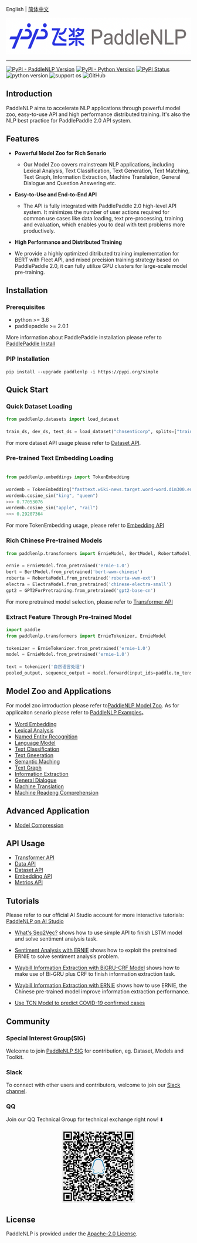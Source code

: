 English | [简体中文](./README.md)

<p align="center">
  <img src="./docs/imgs/paddlenlp.png" width="520" height ="100" />
</p>

---------------------------------------------------------------------------------

[![PyPI - PaddleNLP Version](https://img.shields.io/pypi/v/paddlenlp.svg?label=pip&logo=PyPI&logoColor=white)](https://pypi.org/project/paddlenlp/)
[![PyPI - Python Version](https://img.shields.io/pypi/pyversions/paddlenlp)](https://pypi.org/project/paddlenlp/)
[![PyPI Status](https://pepy.tech/badge/paddlenlp/month)](https://pepy.tech/project/paddlenlp)
![python version](https://img.shields.io/badge/python-3.6+-orange.svg)
![support os](https://img.shields.io/badge/os-linux%2C%20win%2C%20mac-yellow.svg)
![GitHub](https://img.shields.io/github/license/maiot-io/paddlenlp)

## Introduction

PaddleNLP aims to accelerate NLP applications through powerful model zoo, easy-to-use API and high performance distributed training. It's also the NLP best practice for PaddlePaddle 2.0 API system.

## Features

* **Powerful Model Zoo for Rich Senario**
  - Our Model Zoo covers mainstream NLP applications, including Lexical Analysis, Text Classification, Text Generation, Text Matching, Text Graph, Information Extraction, Machine Translation, General Dialogue and Question Answering etc.

* **Easy-to-Use and End-to-End API**
  - The API is fully integrated with PaddlePaddle 2.0 high-level API system. It minimizes the number of user actions required for common use cases like data loading, text pre-processing, training and evaluation, which enables you to deal with text problems more productively.

* **High Performance and Distributed Training**
-  We provide a highly optimized ditributed training implementation for BERT with Fleet API, and mixed precision training strategy based on PaddlePaddle 2.0, it can fully utilize GPU clusters for large-scale model pre-training.


## Installation

### Prerequisites

* python >= 3.6
* paddlepaddle >= 2.0.1

More information about PaddlePaddle installation please refer to [PaddlePaddle Install](https://www.paddlepaddle.org.cn/install/quick?docurl=/documentation/docs/zh/install/conda/linux-conda.html)

### PIP Installation

```
pip install --upgrade paddlenlp -i https://pypi.org/simple
```

## Quick Start

### Quick Dataset Loading

```python
from paddlenlp.datasets import load_dataset

train_ds, dev_ds, test_ds = load_dataset("chnsenticorp", splits=["train", "dev", "test"])
```

For more dataset API usage please refer to [Dataset API](./docs/datasets.md).

### Pre-trained Text Embedding Loading

```python

from paddlenlp.embeddings import TokenEmbedding

wordemb = TokenEmbedding("fasttext.wiki-news.target.word-word.dim300.en")
wordemb.cosine_sim("king", "queen")
>>> 0.77053076
wordemb.cosine_sim("apple", "rail")
>>> 0.29207364
```

For more TokenEmbedding usage, please refer to [Embedding API](./docs/embeddings.md)

### Rich Chinese Pre-trained Models

```python
from paddlenlp.transformers import ErnieModel, BertModel, RobertaModel, ElectraModel, GPT2ForPretraining

ernie = ErnieModel.from_pretrained('ernie-1.0')
bert = BertModel.from_pretrained('bert-wwm-chinese')
roberta = RobertaModel.from_pretrained('roberta-wwm-ext')
electra = ElectraModel.from_pretrained('chinese-electra-small')
gpt2 = GPT2ForPretraining.from_pretrained('gpt2-base-cn')
```

For more pretrained model selection, please refer to [Transformer API](./docs/transformers.md)

### Extract Feature Through Pre-trained Model

```python
import paddle
from paddlenlp.transformers import ErnieTokenizer, ErnieModel

tokenizer = ErnieTokenizer.from_pretrained('ernie-1.0')
model = ErnieModel.from_pretrained('ernie-1.0')

text = tokenizer('自然语言处理')
pooled_output, sequence_output = model.forward(input_ids=paddle.to_tensor([text['input_ids']]))
```

## Model Zoo and Applications

For model zoo introduction please refer to[PaddleNLP Model Zoo](./docs/model_zoo.md). As for applicaiton senario please refer to [PaddleNLP Examples](./examples/)。

- [Word Embedding](./examples/word_embedding/)
- [Lexical Analysis](./examples/lexical_analysis/)
- [Named Entity Recognition](./examples/information_extraction/msra_ner/)
- [Language Model](./examples/language_model/)
- [Text Classification](./examples/text_classification/)
- [Text Gneeration](./examples/text_generation/)
- [Semantic Maching](./examples/text_matching/)
- [Text Graph](./examples/text_graph/erniesage/)
- [Information Extraction](./examples/information_extraction/)
- [General Dialogue](./examples/dialogue/)
- [Machine Translation](./examples/machine_translation/)
- [Machine Readeng Comprehension](./examples/machine_reading_comprehension/)

## Advanced Application

- [Model Compression](./examples/model_compression/)

## API Usage

- [Transformer API](./docs/transformers.md)
- [Data API](./docs/data.md)
- [Dataset API](./docs/datasets.md)
- [Embedding API](./docs/embeddings.md)
- [Metrics API](./docs/metrics.md)


## Tutorials

Please refer to our official AI Studio account for more interactive tutorials: [PaddleNLP on AI Studio](https://aistudio.baidu.com/aistudio/personalcenter/thirdview/574995)

* [What's Seq2Vec?](https://aistudio.baidu.com/aistudio/projectdetail/1283423) shows how to use simple API to finish LSTM model and solve sentiment analysis task.

* [Sentiment Analysis with ERNIE](https://aistudio.baidu.com/aistudio/projectdetail/1294333) shows how to exploit the pretrained ERNIE to solve sentiment analysis problem.

* [Waybill Information Extraction with BiGRU-CRF Model](https://aistudio.baidu.com/aistudio/projectdetail/1317771) shows how to make use of Bi-GRU plus CRF to finish information extraction task.

* [Waybill Information Extraction with ERNIE](https://aistudio.baidu.com/aistudio/projectdetail/1329361) shows how to use ERNIE, the Chinese pre-trained model improve information extraction performance.

* [Use TCN Model to predict COVID-19 confirmed cases](https://aistudio.baidu.com/aistudio/projectdetail/1290873)


## Community

### Special Interest Group(SIG)

Welcome to join [PaddleNLP SIG](https://iwenjuan.baidu.com/?code=bkypg8) for contribution, eg. Dataset, Models and Toolkit.

### Slack
To connect with other users and contributors, welcome to join our [Slack channel](https://paddlenlp.slack.com/).

### QQ
Join our QQ Technical Group for technical exchange right now! ⬇️

<div align="center">
  <img src="./docs/imgs/qq.png" width="200" height="200" />
</div>

## License

PaddleNLP is provided under the [Apache-2.0 License](./LICENSE).
